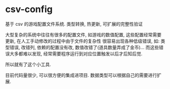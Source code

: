 # csv-config
 基于 csv 的游戏配置文件系统.  类型转换, 热更新, 可扩展的完整性验证

大型复杂的系统中往往有很多的配置文件, 如游戏的数值配置, 这些配置经常需要更新, 在人工手动修改的过程中由于文件的复杂性
很容易出现各种低级错误, 如: 类型错误, 改错列, 依赖的配置没有改, 数值改错了(道具数量弄成了金币)...
而这些错误大多都难以发现, 经常需要程序运行到对应位置触发以后才后知后觉.

所以就有了这个小工具.

目前代码量很少, 可以很方便的集成进项目.
数据类型可以根据自己的需要进行扩展.
